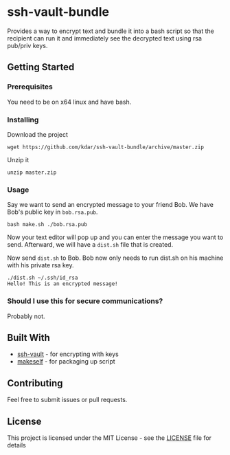 # ssh-vault-bundle

Provides a way to encrypt text and bundle it into a bash script so that the recipient can run it and immediately see the decrypted text using rsa pub/priv keys.

## Getting Started

### Prerequisites

You need to be on x64 linux and have bash.

### Installing

Download the project

```
wget https://github.com/kdar/ssh-vault-bundle/archive/master.zip
```

Unzip it

```
unzip master.zip
```

### Usage

Say we want to send an encrypted message to your friend Bob. We have Bob's public key in `bob.rsa.pub`.

```
bash make.sh ./bob.rsa.pub
```

Now your text editor will pop up and you can enter the message you want to send. Afterward, we will have a `dist.sh` file that is created.

Now send `dist.sh` to Bob. Bob now only needs to run dist.sh on his machine with his private rsa key.

```
./dist.sh ~/.ssh/id_rsa
Hello! This is an encrypted message!
```

### Should I use this for secure communications?

Probably not.

## Built With

* [ssh-vault](https://github.com/ssh-vault/ssh-vault) - for encrypting with keys
* [makeself](https://github.com/megastep/makeself) - for packaging up script

## Contributing

Feel free to submit issues or pull requests.

## License

This project is licensed under the MIT License - see the [LICENSE](LICENSE) file for details

